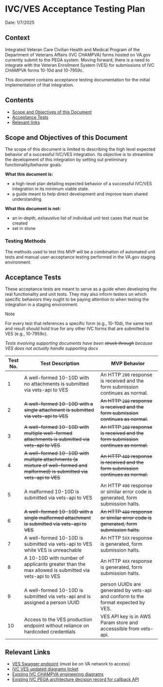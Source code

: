 # IVC/VES Acceptance Testing Plan
Date: 1/7/2025

## Context
Integrated Veteran Care Civilian Health and Medical Program of the Department of Veterans Affairs (IVC CHAMPVA) forms hosted on VA.gov currently submit to the PEGA system.
Moving forward, there is a need to integrate with the Veteran Enrollment System (VES) for submissions of IVC CHAMPVA forms 10-10d and 10-7959c.

This document contains acceptance testing documentation for the initial implementation of that integration.

## Contents
- [Scope and Objectives of this Document](#scope-and-objectives-of-this-document)
- [Acceptance Tests](#acceptance-tests)
- [Relevant links](#relevant-links)

## Scope and Objectives of this Document

The scope of this document is limited to describing the high level expected behavior of a successful IVC/VES integration. Its objective is to streamline the development of this integration by setting out preliminary functionality/behavior goals.

**What this document is:** 
- a high-level plan detailing expected behavior of a successful IVC/VES integration in its minimum viable state.
- a guide meant to help direct development and improve team shared understanding

**What this document is not:** 
- an in-depth, exhaustive list of individual unit test cases that must be created
- set in stone

### Testing Methods

The methods used to test this MVP will be a combination of automated unit tests and manual user-acceptance testing performed in the VA.gov staging environment.

## Acceptance Tests

These acceptance tests are meant to serve as a guide when developing the real functionality and unit tests. They may also inform testers on which specific behaviors they ought to be paying attention to when testing the integration in a staging environment.

> [!NOTE]
> For every test that references a specific form (e.g., 10-10d), the same test and result should hold true for any other IVC forms that are submitted to VES (e.g., 10-7959c).

_Tests involving supporting documents have been ~~struck through~~ because VES does not actually handle supporting docs_

|Test No.|Test Description|MVP Behavior|
|-|-|-|
|1|A well-formed 10-10D with no attachments is submitted via vets-api to VES| An HTTP `200` response is received and the form submission continues as normal.|
|2|~~A well-formed 10-10D with a single attachment is submitted via vets-api to VES~~|~~An HTTP `200` response is received and the form submission continues as normal.~~|
|3|~~A well-formed 10-10D with multiple well-formed attachments is submitted via vets-api to VES~~|~~An HTTP `200` response is received and the form submission continues as normal.~~|
|4|~~A well-formed 10-10D with multiple attachments (a mixture of well-formed and malformed) is submitted via vets-api to VES~~|~~An HTTP `400` response is received and the form submission continues as normal.~~|
|5|A malformed 10-10D is submitted via vets-api to VES|An HTTP `400` response or similar error code is generated, form submission halts.|
|6|~~A well-formed 10-10D with a single malformed attachment is submitted via vets-api to VES~~|~~An HTTP `400` response or similar error code is generated, form submission halts.~~|
|7|A well-formed 10-10D is submitted via vets-api to VES while VES is unreachable|An HTTP `5XX` response is generated, form submission halts.|
|8|A 10-10D with number of applicants greater than the max allowed is submitted via vets-api to VES|An HTTP `4XX` response is generated, form submission halts.|
|9|A well-formed 10-10D is submitted via vets-api and is assigned a person UUID|person UUIDs are generated by vets-api and conform to the format expected by VES.|
|10|Access to the VES production endpoint without reliance on hardcoded credentials|VES API key is in AWS Param store and accesssible from vets-api.|

## Relevant Links
- [VES Swagger endpoint](http://dev.ves.va.gov/ves-vfmp-app-svc/swagger-ui/index.html) (must be on VA network to access)
- [IVC VES updated diagrams ticket](https://github.com/department-of-veterans-affairs/va.gov-team/issues/99823)
- [Existing IVC CHAMPVA engineering diagrams](https://github.com/department-of-veterans-affairs/va.gov-team/tree/master/products/health-care/champva/engineering)
- [Existing IVC PEGA architecture decision record for callback API](https://github.com/department-of-veterans-affairs/va.gov-team/blob/master/products/health-care/champva/ADR-callback-api-to-receive-status-from-pega.md)
